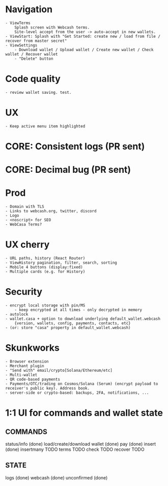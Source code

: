 # Navigation
	- ViewTerms
		Splash screen with Webcash terms.
		Site-level accept from the user -> auto-accept in new wallets.
	- ViewStart: Splash with "Get Started: create new / load from file / recover from master secret"
	- ViewSettings
		- Download wallet / Upload wallet / Create new wallet / Check wallet / Recover wallet
		- "Delete" button

# Code quality
	- review wallet saving. test.

# UX
	- Keep active menu item highlighted

# CORE: Consistent logs (PR sent)
# CORE: Decimal bug (PR sent)

# Prod
	- Domain with TLS
	- Links to webcash.org, twitter, discord
    - Logo
	- <noscript> for SEO
	- WebCasa Terms?

# UX cherry
	- URL paths, history (React Router)
	- ViewHistory pagination, filter, search, sorting
	- Mobile 4 buttons (display:fixed)
	- Multiple cards (e.g. for History)

# Security
	- encrypt local storage with pin/MS
		- keep encrypted at all times - only decrypted in memory
	- autolock
	- wallet.casa + option to download underlying default_wallet.webcash
		{version, wallets, config, payments, contacts, etc}
	- (or: store "casa" property in default_wallet.webcash)

# Skunkworks
	- Browser extension
	- Merchant plugin
	- "Send with" email/crypto[Solana/Ethereum/etc]
	- Multi-wallet
	- QR code-based payments
	- Payments/OTC/trading on Cosmos/Solana (Serum) (encrypt payload to receiver's public key). Address book.
	- server-side or crypto-based: backups, 2FA, notifications, ...

# 1:1 UI for commands and wallet state

## COMMANDS
status/info (done)
load/create/download wallet (done)
pay (done)
insert (done)
insertmany TODO
terms TODO
check TODO
recover TODO

## STATE
logs (done)
webcash (done)
unconfirmed (done)
